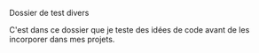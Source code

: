Dossier de test divers

C'est dans ce dossier que je teste des idées de code avant de les incorporer dans mes projets.
